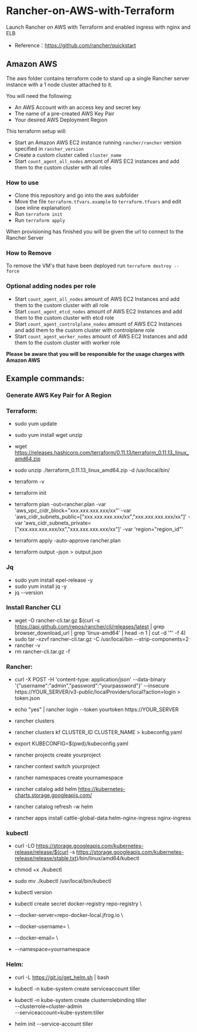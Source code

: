 # Rancher-on-AWS-with-Terraform
Launch Rancher on AWS with Terraform and enabled ingress with nginx and ELB
- Reference：https://github.com/rancher/quickstart

## Amazon AWS

The aws folder contains terraform code to stand up a single Rancher server instance with a 1 node cluster attached to it.

You will need the following:

- An AWS Account with an access key and secret key
- The name of a pre-created AWS Key Pair
- Your desired AWS Deployment Region

This terraform setup will:

- Start an Amazon AWS EC2 instance running `rancher/rancher` version specified in `rancher_version`
- Create a custom cluster called `cluster_name`
- Start `count_agent_all_nodes` amount of AWS EC2 instances and add them to the custom cluster with all roles

### How to use

- Clone this repository and go into the aws subfolder
- Move the file `terraform.tfvars.example` to `terraform.tfvars` and edit (see inline explanation)
- Run `terraform init`
- Run `terraform apply`

When provisioning has finished you will be given the url to connect to the Rancher Server

### How to Remove

To remove the VM's that have been deployed run `terraform destroy --force`

### Optional adding nodes per role
- Start `count_agent_all_nodes` amount of AWS EC2 Instances and add them to the custom cluster with all role
- Start `count_agent_etcd_nodes` amount of AWS EC2 Instances and add them to the custom cluster with etcd role
- Start `count_agent_controlplane_nodes` amount of AWS EC2 Instances and add them to the custom cluster with controlplane role
- Start `count_agent_worker_nodes` amount of AWS EC2 Instances and add them to the custom cluster with worker role

**Please be aware that you will be responsible for the usage charges with Amazon AWS**

## Example commands:

### Generate AWS Key Pair for A Region

### Terraform:
- sudo yum update
- sudo yum install wget unzip
- wget https://releases.hashicorp.com/terraform/0.11.13/terraform_0.11.13_linux_amd64.zip
- sudo unzip ./terraform_0.11.13_linux_amd64.zip -d /usr/local/bin/
- terraform -v

- terraform init
- terraform plan -out=rancher.plan -var 'aws_vpc_cidr_block="xxx.xxx.xxx.xxx/xx"' -var 'aws_cidr_subnets_public=["xxx.xxx.xxx.xxx/xx","xxx.xxx.xxx.xxx/xx"]' -var 'aws_cidr_subnets_private=["xxx.xxx.xxx.xxx/xx","xxx.xxx.xxx.xxx/xx"]' -var 'region="region_id"'
- terraform apply -auto-approve rancher.plan
- terraform output -json > output.json

### Jq
- sudo yum install epel-release -y
- sudo yum install jq -y
- jq --version

### Install Rancher CLI
- wget -O rancher-cli.tar.gz $(curl -s https://api.github.com/repos/rancher/cli/releases/latest | grep browser_download_url | grep 'linux-amd64' | head -n 1 | cut -d '"' -f 4)
- sudo tar -xzvf rancher-cli.tar.gz -C /usr/local/bin --strip-components=2
- rancher -v
- rm rancher-cli.tar.gz -f

### Rancher:
- curl -X POST -H 'content-type: application/json' --data-binary '{"username":"admin","password":"yourpassword"}' --insecure https://YOUR_SERVER/v3-public/localProviders/local?action=login > token.json
- echo "yes" | rancher login --token yourtoken https://YOUR_SERVER

- rancher clusters
- rancher clusters kf CLUSTER_ID CLUSTER_NAME > kubeconfig.yaml
- export KUBECONFIG=$(pwd)/kubeconfig.yaml

- rancher projects create yourproject
- rancher context switch yourproject
- rancher namespaces create yournamespace

- rancher catalog add helm https://kubernetes-charts.storage.googleapis.com/
- rancher catalog refresh -w helm
- rancher apps install cattle-global-data:helm-nginx-ingress nginx-ingress

### kubectl
- curl -LO https://storage.googleapis.com/kubernetes-release/release/$(curl -s https://storage.googleapis.com/kubernetes-release/release/stable.txt)/bin/linux/amd64/kubectl
- chmod +x ./kubectl
- sudo mv ./kubectl /usr/local/bin/kubectl
- kubectl version

- kubectl create secret docker-registry repo-registry \
- --docker-server=repo-docker-local.jfrog.io \
- --docker-username= \
- --docker-email= \
- --namespace=yournamespace

### Helm:
- curl -L https://git.io/get_helm.sh | bash
- kubectl -n kube-system create serviceaccount tiller

- kubectl -n kube-system create clusterrolebinding tiller \
  --clusterrole=cluster-admin \
  --serviceaccount=kube-system:tiller

- helm init --service-account tiller

<!-- helm install stable/nginx-ingress --name nginx-ingress \
    --set controller.stats.enabled=true \
    --set controller.metrics.enabled=true  -->

